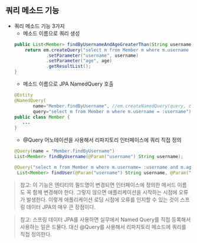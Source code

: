 ## 쿼리 메소드 기능
- 쿼리 메소드 기능 3가지
  - 메소드 이름으로 쿼리 생성
  ```java
  public List<Member> findByUsernameAndAgeGreaterThan(String username, int age) {
      return em.createQuery("select m from Member m where m.username = :username and m.age > :age")
              .setParameter("username", username)
              .setParameter("age", age)
              .getResultList();
  }
  ```
  - 메소드 이름으로 JPA NamedQuery 호출
  ```java
  @Entity
  @NamedQuery(
         name="Member.findByUsername", //em.createNamedQuery(query, class)에서 query 위치에 넣기
         query="select m from Member m where m.username = :username")
  public class Member {
     ...
  }
  ```
  - @Query 어노테이션을 사용해서 리파지토리 인터페이스에 쿼리 직접 정의
  ```java
  @Query(name = "Member.findByUsername")
  List<Member> findByUsername(@Param("username") String username);
  
  @Query("select m from Member m where m.username= :username and m.age = :age")
   List<Member> findUser(@Param("username") String username, @Param("age") int age);
  ```
> 참고: 이 기능은 엔티티의 필드명이 변경되면 인터페이스에 정의한 메서드 이름도 꼭 함께 변경해야 한다. 그렇지 
않으면 애플리케이션을 시작하는 시점에 오류가 발생한다. 이렇게 애플리케이션 로딩 시점에 오류를 인지할 수 있는 것이 스프링 데이터 JPA의 매우 큰 장점이다.

> 참고: 스프링 데이터 JPA를 사용하면 실무에서 Named Query를 직접 등록해서 사용하는 일은 드물다. 대신 @Query를 사용해서 리파지토리 메소드에 쿼리를 직접 정의한다.

